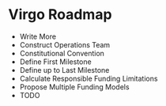 # Virgo Roadmap

- Write More
- Construct Operations Team
- Constitutional Convention
- Define First Milestone
- Define up to Last Milestone
- Calculate Responsible Funding Limitations
- Propose Multiple Funding Models
- TODO
